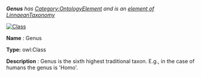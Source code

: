 ___Genus__ 
 has
 [Category:OntologyElement](../../Category/OntologyElement "Category:OntologyElement") 
 and is an
 [element of](../../Property/ElementOf "Property:ElementOf") 
[LinnaeanTaxonomy](../../Submissions/LinnaeanTaxonomy "Submissions:LinnaeanTaxonomy")_




  





[![Class](../../images/thumb/2/27/Class.gif/45px-Class.gif)](../../Image/Class.gif "Class")


__Name__ 
 : Genus
 



__Type:__ 
 owl:Class
 



__Description__ 
 : Genus is the sixth highest traditional taxon. E.g., in the case of humans the genus is 'Homo'.